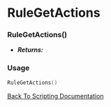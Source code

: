 # RuleGetActions

### RuleGetActions()
- ***Returns:*** 

### Usage

```Lua
RuleGetActions()
```


[Back To Scripting Documentation](../README.md)
